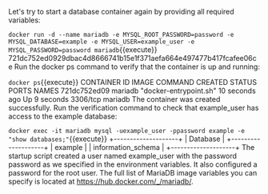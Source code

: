 Let's try to start a database container again by providing all required variables:

`docker run -d --name mariadb -e MYSQL_ROOT_PASSWORD=password -e MYSQL_DATABASE=example -e MYSQL_USER=example_user -e MYSQL_PASSWORD=password mariadb`{{execute}}
721dc752ed0929dbac4d8666741b15e1f371aefa664e497477b417fcafee06ce
Run the docker ps command to verify that the container is up and running:


`docker ps`{{execute}}
CONTAINER ID IMAGE COMMAND CREATED STATUS PORTS NAMES
721dc752ed09 mariadb "docker-entrypoint.sh" 10 seconds ago Up 9 seconds 3306/tcp mariadb
The container was created successfully. Run the verification command to check that example_user has access to the example database:


`docker exec -it mariadb mysql -uexample_user -ppassword example -e "show databases;"`{{execute}}
+--------------------+
| Database           |
+--------------------+
| example            |
| information_schema |
+--------------------+
The startup script created a user named example_user with the password password as we specified in the environment variables. It also configured a password for the root user. The full list of MariaDB image variables you can specify is located at https://hub.docker.com/_/mariadb/.
